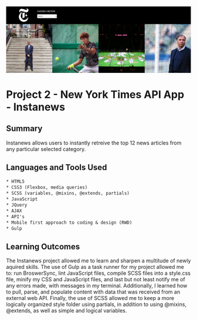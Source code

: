 ![Alt text](/instanews-screenshot.png)
# Project 2 - New York Times API App - Instanews

## Summary

Instanews allows users to instantly retreive the top 12 news articles from any particular selected category. 

## Languages and Tools Used

	* HTML5 
	* CSS3 (Flexbox, media queries)
	* SCSS (variables, @mixins, @extends, partials)
	* JavaScript 
	* JQuery
	* AJAX
	* API's
	* Mobile first approach to coding & design (RWD)
	* Gulp

## Learning Outcomes

The Instanews project allowed me to learn and sharpen a multitude of newly aquired skills. The use of Gulp as a task runner for my project allowed me to: run BroswerSync, lint JavaScript files, compile SCSS files into a style.css file, minify my CSS and JavaScript files, and last but not least notify me of any errors made, with messages in my terminal. Additionally, I learned how to pull, parse, and populate content with data that was received from an external web API. Finally, the use of SCSS allowed me to keep a more logically organized style folder using partials, in addition to using @mixins, @extends, as well as simple and logical variables.



